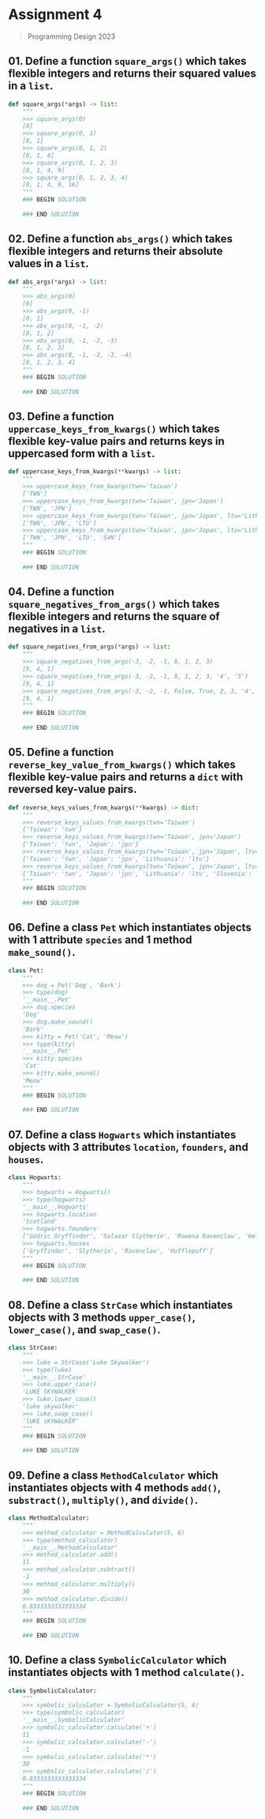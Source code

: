 # Assignment 4

> Programming Design 2023

## 01. Define a function `square_args()` which takes flexible integers and returns their squared values in a `list`.

```python
def square_args(*args) -> list:
    """
    >>> square_args(0)
    [0]
    >>> square_args(0, 1)
    [0, 1]
    >>> square_args(0, 1, 2)
    [0, 1, 4]
    >>> square_args(0, 1, 2, 3)
    [0, 1, 4, 9]
    >>> square_args(0, 1, 2, 3, 4)
    [0, 1, 4, 9, 16]
    """
    ### BEGIN SOLUTION
    
    ### END SOLUTION
```

## 02. Define a function `abs_args()` which takes flexible integers and returns their absolute values in a `list`.

```python
def abs_args(*args) -> list:
    """
    >>> abs_args(0)
    [0]
    >>> abs_args(0, -1)
    [0, 1]
    >>> abs_args(0, -1, -2)
    [0, 1, 2]
    >>> abs_args(0, -1, -2, -3)
    [0, 1, 2, 3]
    >>> abs_args(0, -1, -2, -3, -4)
    [0, 1, 2, 3, 4]
    """
    ### BEGIN SOLUTION
    
    ### END SOLUTION
```

## 03. Define a function `uppercase_keys_from_kwargs()` which takes flexible key-value pairs and returns keys in uppercased form with a `list`.

```python
def uppercase_keys_from_kwargs(**kwargs) -> list:
    """
    >>> uppercase_keys_from_kwargs(twn='Taiwan')
    ['TWN']
    >>> uppercase_keys_from_kwargs(twn='Taiwan', jpn='Japan')
    ['TWN', 'JPN']
    >>> uppercase_keys_from_kwargs(twn='Taiwan', jpn='Japan', ltu="Lithuania")
    ['TWN', 'JPN', 'LTU']
    >>> uppercase_keys_from_kwargs(twn='Taiwan', jpn='Japan', ltu="Lithuania", svn='Slovenia')
    ['TWN', 'JPN', 'LTU', 'SVN']
    """
    ### BEGIN SOLUTION
    
    ### END SOLUTION
```

## 04. Define a function `square_negatives_from_args()` which takes flexible integers and returns the square of negatives in a `list`.

```python
def square_negatives_from_args(*args) -> list:
    """
    >>> square_negatives_from_args(-3, -2, -1, 0, 1, 2, 3)
    [9, 4, 1]
    >>> square_negatives_from_args(-3, -2, -1, 0, 1, 2, 3, '4', '5')
    [9, 4, 1]
    >>> square_negatives_from_args(-3, -2, -1, False, True, 2, 3, '4', '5')
    [9, 4, 1]
    """
    ### BEGIN SOLUTION
    
    ### END SOLUTION
```

## 05. Define a function `reverse_key_value_from_kwargs()` which takes flexible key-value pairs and returns a `dict` with reversed key-value pairs.

```python
def reverse_keys_values_from_kwargs(**kwargs) -> dict:
    """
    >>> reverse_keys_values_from_kwargs(twn='Taiwan')
    {'Taiwan': 'twn'}
    >>> reverse_keys_values_from_kwargs(twn='Taiwan', jpn='Japan')
    {'Taiwan': 'twn', 'Japan': 'jpn'}
    >>> reverse_keys_values_from_kwargs(twn='Taiwan', jpn='Japan', ltu="Lithuania")
    {'Taiwan': 'twn', 'Japan': 'jpn', 'Lithuania': 'ltu'}
    >>> reverse_keys_values_from_kwargs(twn='Taiwan', jpn='Japan', ltu="Lithuania", svn='Slovenia')
    {'Taiwan': 'twn', 'Japan': 'jpn', 'Lithuania': 'ltu', 'Slovenia': 'svn'}
    """
    ### BEGIN SOLUTION
    
    ### END SOLUTION
```

## 06. Define a class `Pet` which instantiates objects with 1 attribute `species` and 1 method `make_sound()`.

```python
class Pet:
    """
    >>> dog = Pet('Dog', 'Bark')
    >>> type(dog)
    '__main__.Pet'
    >>> dog.species
    'Dog'
    >>> dog.make_sound()
    'Bark'
    >>> kitty = Pet('Cat', 'Meow')
    >>> type(kitty)
    '__main__.Pet'
    >>> kitty.species
    'Cat'
    >>> kitty.make_sound()
    'Meow'
    """
    ### BEGIN SOLUTION
    
    ### END SOLUTION
```

## 07. Define a class `Hogwarts` which instantiates objects with 3 attributes `location`, `founders`, and `houses`.

```python
class Hogwarts:
    """
    >>> hogwarts = Hogwarts()
    >>> type(hogwarts)
    '__main__.Hogwarts'
    >>> hogwarts.location
    'Scotland'
    >>> hogwarts.founders
    ['Godric Gryffindor', 'Salazar Slytherin', 'Rowena Ravenclaw', 'Helga Hufflepuff']
    >>> hogwarts.houses
    ['Gryffindor', 'Slytherin', 'Ravenclaw', 'Hufflepuff']
    """
    ### BEGIN SOLUTION
    
    ### END SOLUTION
```

## 08. Define a class `StrCase` which instantiates objects with 3 methods `upper_case()`, `lower_case()`, and `swap_case()`.

```python
class StrCase:
    """
    >>> luke = StrCase('Luke Skywalker')
    >>> type(luke)
    '__main__.StrCase'
    >>> luke.upper_case()
    'LUKE SKYWALKER'
    >>> luke.lower_case()
    'luke skywalker'
    >>> luke.swap_case()
    'lUKE sKYWALKER'
    """
    ### BEGIN SOLUTION
    
    ### END SOLUTION
```

## 09. Define a class `MethodCalculator` which instantiates objects with 4 methods `add()`, `substract()`, `multiply()`, and `divide()`.

```python
class MethodCalculator:
    """
    >>> method_calculator = MethodCalculator(5, 6)
    >>> type(method_calculator)
    '__main__.MethodCalculator'
    >>> method_calculator.add()
    11
    >>> method_calculator.subtract()
    -1
    >>> method_calculator.multiply()
    30
    >>> method_calculator.divide()
    0.8333333333333334
    """
    ### BEGIN SOLUTION
    
    ### END SOLUTION
```

## 10. Define a class `SymbolicCalculator` which instantiates objects with 1 method `calculate()`.

```python
class SymbolicCalculator:
    """
    >>> symbolic_calculator = SymbolicCalculator(5, 6)
    >>> type(symbolic_calculator)
    '__main__.SymbolicCalculator'
    >>> symbolic_calculator.calculate('+')
    11
    >>> symbolic_calculator.calculate('-')
    -1
    >>> symbolic_calculator.calculate('*')
    30
    >>> symbolic_calculator.calculate('/')
    0.8333333333333334
    """
    ### BEGIN SOLUTION
    
    ### END SOLUTION
```